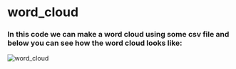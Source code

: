 # word_cloud
### In this code we can make a word cloud using some csv file and  below you can see how the word cloud looks like:
![word_cloud](https://user-images.githubusercontent.com/49943219/110286017-33156300-800a-11eb-9816-9f8456b41bb5.png)
